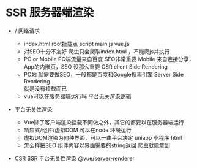 # SSR 服务器端渲染

- / 网络请求
    - index.html root挂载点 script main.js
        vue.js
    - 对SEO十分不友好
        爬虫只会爬取index.html ，不能爬js并执行
    - PC or Mobile
        PC端流量来自百度 SEO非常重要
        Mobile 来自连接分享，App的内嵌页，SEO 没那么重要 CSR client Side Rendering
    - PC站
        就需要做SEO，一般都是百度和Google搜索引擎
        Server Side Rendering   
        就是没有挂载而已
    - vue可以在服务器端运行吗
        平台无关渲染逻辑

- 平台无关性渲染
    - Vue除了客户端渲染挂载不同做之外，其它的都要以在服务器端运行
    - 响应式/组件/虚拟DOM 可以在node 环境运行
    - 虚拟DOM渲染为何种界面，可以一由平台决定
        uniapp 小程序
        html
    - 怎么样把SEO 
        组件内容以界面需要的string返回
        爬虫就能拿到

- CSR SSR 平台无关性渲染
    @vue/server-renderer
